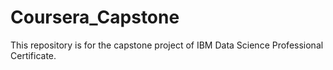 # Coursera_Capstone
This repository is for the capstone project of IBM Data Science Professional Certificate.
